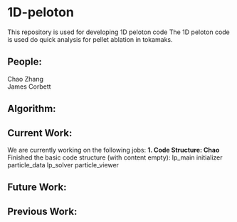 # 1D-peloton

This repository is used for developing 1D peloton code
The 1D peloton code is used do quick analysis for pellet ablation in tokamaks.

## People:

Chao Zhang   
James Corbett

## Algorithm:
## Current Work:
We are currently working on the following jobs:
**1. Code Structure: Chao** 
Finished the basic code structure (with content empty):
lp_main
initializer
particle_data
lp_solver
particle_viewer


## Future Work:


## Previous Work:
